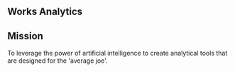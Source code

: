 ## Works Analytics

## Mission
To leverage the power of artificial intelligence to create analytical tools that are designed for the 'average joe'.
